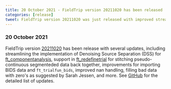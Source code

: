```yaml
---
title: 20 October 2021 - FieldTrip version 20211020 has been released
categories: [release]
tweet: FieldTrip version 20211020 was just released with improved streamlining of the implementation of Denoising Source Separation (DSS), filling bad data with zero's as suggested by @jessen_sarah, and many more updates. See http://www.fieldtriptoolbox.org/#20-october-2021
---
```


### 20 October 2021

FieldTrip version [20211020](http://github.com/fieldtrip/fieldtrip/releases/tag/20211020) has been release with several updates, including streamlining the implementation of Denoising Source Separation (DSS) for [ft_componentanalysis](/reference/ft_componentanalysis), support in [ft_redefinetrial](/reference/ft_redefinetrial) for stitching pseudo-continuous segmenteded data back together, improvements for importing BIDS data and `ft_trialfun_bids`, improved nan handling, filling bad data with zero's as suggested by Sarah Jessen, and more. See [GitHub](https://github.com/fieldtrip/fieldtrip/compare/20210912...20211020) for the detailed list of updates.
